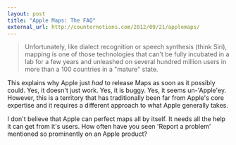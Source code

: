 ```yaml
---
layout: post
title: "Apple Maps: The FAQ"
external_url: http://counternotions.com/2012/09/21/applemaps/
---
```


> Unfortunately, like dialect recognition or speech synthesis (think Siri), mapping is one of those technologies that can't be fully incubated in a lab for a few years and unleashed on several hundred million users in more than a 100 countries in a "mature" state.

This explains why Apple just *had* to release Maps as soon as it possibly could. Yes, it doesn't just work. Yes, it is buggy. Yes, it seems un-'Apple'ey. However, this is a territory that has traditionally been far from Apple's core expertise and it requires a different approach to what Apple generally takes. 

I don't believe that Apple can perfect maps all by itself. It needs all the help it can get from it's users. How often have you seen 'Report a problem' mentioned so prominently on an Apple product?

